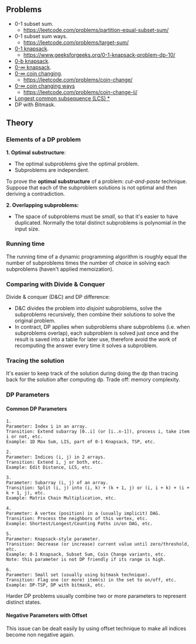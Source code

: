 ## Problems
- 0-1 subset sum.
  - https://leetcode.com/problems/partition-equal-subset-sum/
- 0-1 subset sum ways.
  - https://leetcode.com/problems/target-sum/
- [0-1 knapsack](/algorithms-and-data-structures/algorithms/0-1-knapsack.md).
  - https://www.geeksforgeeks.org/0-1-knapsack-problem-dp-10/
- [0-b knapsack](https://blog.mitrichev.ch/2011/07/integral-bounded-knapsack-problem.html).
- [0-∞ knapsack](/algorithms-and-data-structures/algorithms/unbounded-knapsack.md).
- [0-∞ coin changing](/algorithms-and-data-structures/algorithms/unbounded-coin-changing.md).
  - https://leetcode.com/problems/coin-change/
- [0-∞ coin changing ways](/algorithms-and-data-structures/algorithms/unbounded-coin-changing-ways.md)
  - https://leetcode.com/problems/coin-change-ii/
- [Longest common subsequence (LCS) *](https://docs.google.com/document/d/10GzzyeoIHI21CbCfbZuIWZYFfyNUOMWjjlcuDmcvrdg/edit?usp=sharing)
- DP with Bitmask.

## Theory

### Elements of a DP problem

**1. Optimal substructure**:
  - The optimal subproblems give the optimal problem.
  - Subproblems are independent.

To prove the **optimal substructure** of a problem: _cut-and-paste_ technique. Suppose that each of the subproblem solutions is not optimal and then deriving a contradiction.

**2. Overlapping subproblems:**
  - The space of subproblems must be _small_, so that it's easier to have duplicated. Normally the total distinct subproblems is polynomial in the input size.


### Running time

The running time of a dynamic programming algorithm is roughly equal the number of subproblems times the number of choice in solving each subproblems (haven't applied memoization).

### Comparing with Divide & Conquer

Divide & conquer (D&C) and DP difference:
  - D&C divides the problem into _disjoint_ subproblems, solve the subproblems recursively, then combine their solutions to solve the original problem.
  - In contract, DP applies when subproblems share subproblems (i.e. when subproblems overlap), each subproblem is solved just once and the result is saved into a table for later use, therefore avoid the work of recomputing the answer every time it solves a subproblem.

### Tracing the solution

It's easier to keep track of the solution during doing the dp than tracing back for the solution after computing dp. Trade off: memory complexity.

### DP Parameters

#### Common DP Parameters

```
1.
Parameter: Index i in an array.
Transition: Extend subarray [0..i] (or [i..n-1]), process i, take item i or not, etc.
Example: 1D Max Sum, LIS, part of 0-1 Knapsack, TSP, etc.

2.
Parameter: Indices (i, j) in 2 arrays.
Transition: Extend i, j or both, etc.
Example: Edit Distance, LCS, etc.

3.
Parameter: Subarray (i, j) of an array.
Transition: Split (i, j) into (i, k) + (k + 1, j) or (i, i + k) + (i + k + 1, j), etc.
Example: Matrix Chain Multiplication, etc.

4.
Parameter: A vertex (position) in a (usually implicit) DAG.
Transition: Process the neighbors of this vertex, etc.
Example: Shortest/Longest/Counting Paths in/on DAG, etc.

5.
Parameter: Knapsack-style parameter.
Transition: Decrease (or increase) current value until zero/threshold, etc.
Example: 0-1 Knapsack, Subset Sum, Coin Change variants, etc.
Note: this parameter is not DP friendly if its range is high.

6.
Parameter: Small set (usually using bitmask technique).
Transition: Flag one (or more) item(s) in the set to on/off, etc.
Example: DP-TSP, DP with bitmask, etc.
```

Harder DP problems usually combine two or more parameters to represent distinct states.

#### Negative Parameters with Offset

This issue can be dealt easily by using offset technique to make all indices become non negative again.
